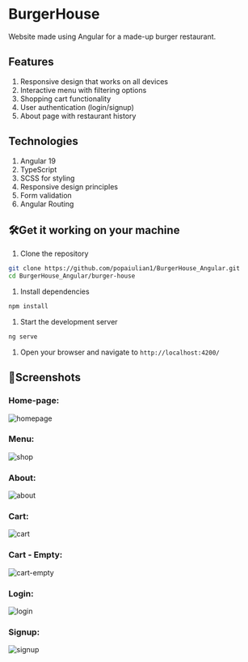 # BurgerHouse
 Website made using Angular for a made-up burger restaurant.

## Features
1. Responsive design that works on all devices
1. Interactive menu with filtering options
1. Shopping cart functionality
1. User authentication (login/signup)
1. About page with restaurant history

## Technologies
1. Angular 19
1. TypeScript
1. SCSS for styling
1. Responsive design principles
1. Form validation
1. Angular Routing

## 🛠️Get it working on your machine
1. Clone the repository

```bash
git clone https://github.com/popaiulian1/BurgerHouse_Angular.git
cd BurgerHouse_Angular/burger-house
```
1. Install dependencies

```bash
npm install
```

1. Start the development server

```bash
ng serve
```

1. Open your browser and navigate to `http://localhost:4200/`

## 📸Screenshots
### Home-page:
![homepage](https://github.com/popaiulian1/BurgerHouse_Angular/blob/main/burger-house/src/assets/images/previews/homepage.jpg)  

### Menu:
![shop](https://github.com/popaiulian1/BurgerHouse_Angular/blob/main/burger-house/src/assets/images/previews/shop.jpg)  

### About:
![about](https://github.com/popaiulian1/BurgerHouse_Angular/blob/main/burger-house/src/assets/images/previews/about.jpg)  

### Cart:
![cart](https://github.com/popaiulian1/BurgerHouse_Angular/blob/main/burger-house/src/assets/images/previews/cart.jpg)  

### Cart - Empty:
![cart-empty](https://github.com/popaiulian1/BurgerHouse_Angular/blob/main/burger-house/src/assets/images/previews/cart-empty.jpg)  

### Login:
![login](https://github.com/popaiulian1/BurgerHouse_Angular/blob/main/burger-house/src/assets/images/previews/login.jpg)  

### Signup:
![signup](https://github.com/popaiulian1/BurgerHouse_Angular/blob/main/burger-house/src/assets/images/previews/signup.jpg)  
 
